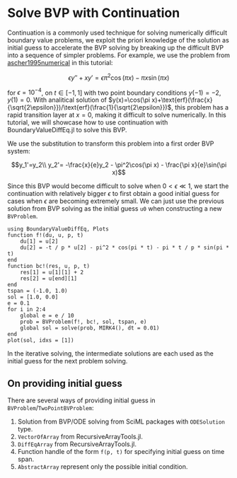 # Solve BVP with Continuation

Continuation is a commonly used technique for solving numerically difficult boundary value problems, we exploit the priori knowledge of the solution as initial guess to accelerate the BVP solving by breaking up the difficult BVP into a sequence of simpler problems. For example, we use the problem from [ascher1995numerical](@Citet) in this tutorial:

```math
\epsilon y'' + xy' = \epsilon \pi^2\cos(\pi x) - \pi x\sin(\pi x)
```

for $\epsilon=10^{-4}$, on $t\in[-1,1]$ with two point boundary conditions $y(-1)=-2, y(1)=0$. With analitical solution of $y(x)=\cos(\pi x)+\text{erf}(\frac{x}{\sqrt{2\epsilon}})/\text{erf}(\frac{1}{\sqrt{2\epsilon}})$, this problem has a rapid transition layer at $x=0$, making it difficult to solve numerically. In this tutorial, we will showcase how to use continuation with BoundaryValueDiffEq.jl to solve this BVP.

We use the substitution to transform this problem into a first order BVP system:

```math
y_1'=y_2\\
y_2'= -\frac{x}{e}y_2 - \pi^2\cos(\pi x) - \frac{\pi x}{e}\sin(\pi x)
```

Since this BVP would become difficult to solve when $0<\epsilon\ll 1$, we start the continuation with relatively bigger $\epsilon$ to first obtain a good initial guess for cases when $\epsilon$ are becoming extremely small. We can just use the previous solution from BVP solving as the initial guess `u0` when constructing a new `BVProblem`.

```@example continuation
using BoundaryValueDiffEq, Plots
function f!(du, u, p, t)
    du[1] = u[2]
    du[2] = -t / p * u[2] - pi^2 * cos(pi * t) - pi * t / p * sin(pi * t)
end
function bc!(res, u, p, t)
    res[1] = u[1][1] + 2
    res[2] = u[end][1]
end
tspan = (-1.0, 1.0)
sol = [1.0, 0.0]
e = 0.1
for i in 2:4
    global e = e / 10
    prob = BVProblem(f!, bc!, sol, tspan, e)
    global sol = solve(prob, MIRK4(), dt = 0.01)
end
plot(sol, idxs = [1])
```

In the iterative solving, the intermediate solutions are each used as the initial guess for the next problem solving.

## On providing initial guess

There are several ways of providing initial guess in `BVProblem`/`TwoPointBVProblem`:

 1. Solution from BVP/ODE solving from SciML packages with `ODESolution` type.
 2. `VectorOfArray` from RecursiveArrayTools.jl.
 3. `DiffEqArray` from RecursiveArrayTools.jl.
 4. Function handle of the form `f(p, t)` for specifying initial guess on time span.
 5. `AbstractArray` represent only the possible initial condition.
